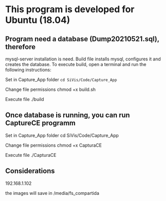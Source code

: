# This program is developed for Ubuntu (18.04)
## Program need a database (Dump20210521.sql), therefore
mysql-server installation is need. Build file installs mysql, configures it and creates the database. 
To execute build, open a terminal and run the following instructions:

Set in Capture_App folder
`cd SiVis/Code/Capture_App`

Change file permissions
chmod +x build.sh

Execute file
./build

## Once database is running, you can run CaptureCE programm
Set in Capture_App folder
cd SiVis/Code/Capture_App

Change file permissions
chmod +x CapturaCE

Execute file
./CapturaCE

## Considerations
192.168.1.102

the images will save in /media/fs_compartida


